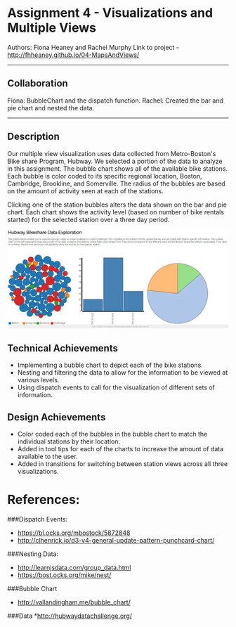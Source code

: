 Assignment 4 - Visualizations and Multiple Views  
===
Authors: Fiona Heaney and Rachel Murphy 
Link to project - http://fhheaney.github.io/04-MapsAndViews/

---

Collaboration
---

Fiona: BubbleChart and the dispatch function.
Rachel: Created the bar and pie chart and nested the data.

---

Description
---
Our multiple view visualization uses data collected from Metro-Boston's Bike share Program, Hubway. We selected a portion of the data to analyze in this assignment.
The bubble chart shows all of the available bike stations. Each bubble is color coded to its specific regional location, Boston, Cambridge, Brookline, and Somerville. The radius of the bubbles are based on the amount of activity seen at each of the stations.

Clicking one of the station bubbles alters the data shown on the bar and pie chart. Each chart shows the activity level (based on number of bike rentals started) for the selected station over a three day period.

![image1](img/image1.PNG)

Technical Achievements 
---
- Implementing a bubble chart to depict each of the bike stations.
- Nesting and filtering the data to allow for the information to be viewed at various levels.
- Using dispatch events to call for the visualization of different sets of information.

Design Achievements 
---
- Color coded each of the bubbles in the bubble chart to match the individual stations by their location.
- Added in tool tips for each of the charts to increase the amount of data available to the user.
- Added in transitions for switching between station views across all three visualizations.

# References:
###Dispatch Events:
* https://bl.ocks.org/mbostock/5872848
* http://clhenrick.io/d3-v4-general-update-pattern-punchcard-chart/

###Nesting Data:
* http://learnjsdata.com/group_data.html
* https://bost.ocks.org/mike/nest/

###Bubble Chart
* http://vallandingham.me/bubble_chart/

###Data
*http://hubwaydatachallenge.org/


